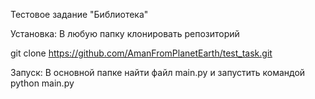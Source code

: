 Тестовое задание "Библиотека"

Установка:
В любую папку клонировать репозиторий

git clone https://github.com/AmanFromPlanetEarth/test_task.git

Запуск:
В основной папке найти файл main.py 
и запустить командой python main.py
